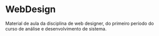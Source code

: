 # WebDesign
Material de aula da disciplina de web designer, do primeiro período do curso de análise e desenvolvimento de sistema.
